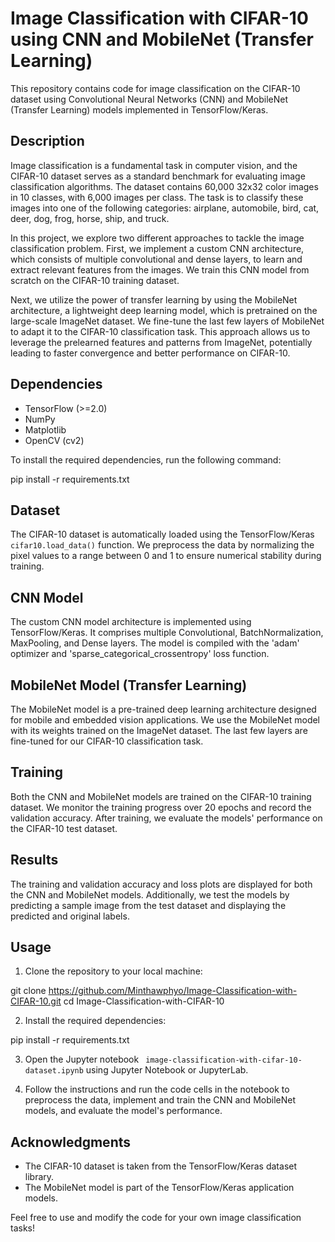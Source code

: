 # Image Classification with CIFAR-10 using CNN and MobileNet (Transfer Learning)

This repository contains code for image classification on the CIFAR-10 dataset using Convolutional Neural Networks (CNN) and MobileNet (Transfer Learning) models implemented in TensorFlow/Keras.

## Description

Image classification is a fundamental task in computer vision, and the CIFAR-10 dataset serves as a standard benchmark for evaluating image classification algorithms. The dataset contains 60,000 32x32 color images in 10 classes, with 6,000 images per class. The task is to classify these images into one of the following categories: airplane, automobile, bird, cat, deer, dog, frog, horse, ship, and truck.

In this project, we explore two different approaches to tackle the image classification problem. First, we implement a custom CNN architecture, which consists of multiple convolutional and dense layers, to learn and extract relevant features from the images. We train this CNN model from scratch on the CIFAR-10 training dataset.

Next, we utilize the power of transfer learning by using the MobileNet architecture, a lightweight deep learning model, which is pretrained on the large-scale ImageNet dataset. We fine-tune the last few layers of MobileNet to adapt it to the CIFAR-10 classification task. This approach allows us to leverage the prelearned features and patterns from ImageNet, potentially leading to faster convergence and better performance on CIFAR-10.

## Dependencies

- TensorFlow (>=2.0)
- NumPy
- Matplotlib
- OpenCV (cv2)

To install the required dependencies, run the following command:

pip install -r requirements.txt


## Dataset

The CIFAR-10 dataset is automatically loaded using the TensorFlow/Keras `cifar10.load_data()` function. We preprocess the data by normalizing the pixel values to a range between 0 and 1 to ensure numerical stability during training.

## CNN Model

The custom CNN model architecture is implemented using TensorFlow/Keras. It comprises multiple Convolutional, BatchNormalization, MaxPooling, and Dense layers. The model is compiled with the 'adam' optimizer and 'sparse_categorical_crossentropy' loss function.

## MobileNet Model (Transfer Learning)

The MobileNet model is a pre-trained deep learning architecture designed for mobile and embedded vision applications. We use the MobileNet model with its weights trained on the ImageNet dataset. The last few layers are fine-tuned for our CIFAR-10 classification task.

## Training

Both the CNN and MobileNet models are trained on the CIFAR-10 training dataset. We monitor the training progress over 20 epochs and record the validation accuracy. After training, we evaluate the models' performance on the CIFAR-10 test dataset.

## Results

The training and validation accuracy and loss plots are displayed for both the CNN and MobileNet models. Additionally, we test the models by predicting a sample image from the test dataset and displaying the predicted and original labels.

## Usage

1. Clone the repository to your local machine:

git clone https://github.com/Minthawphyo/Image-Classification-with-CIFAR-10.git
cd Image-Classification-with-CIFAR-10


2. Install the required dependencies:

pip install -r requirements.txt


3. Open the Jupyter notebook ` image-classification-with-cifar-10-dataset.ipynb` using Jupyter Notebook or JupyterLab.

4. Follow the instructions and run the code cells in the notebook to preprocess the data, implement and train the CNN and MobileNet models, and evaluate the model's performance.

## Acknowledgments

- The CIFAR-10 dataset is taken from the TensorFlow/Keras dataset library.
- The MobileNet model is part of the TensorFlow/Keras application models.

Feel free to use and modify the code for your own image classification tasks!

